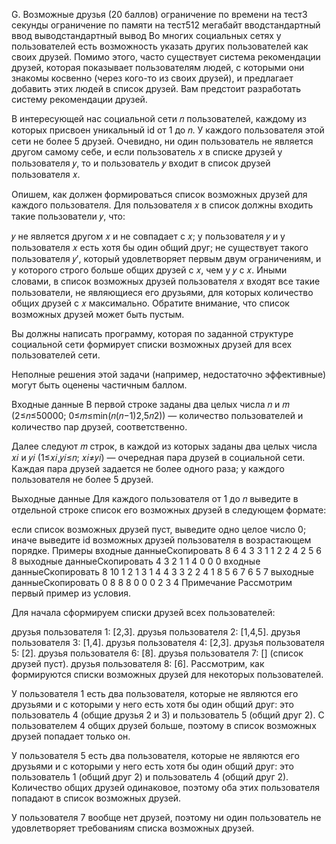 G. Возможные друзья (20 баллов)
ограничение по времени на тест3 секунды
ограничение по памяти на тест512 мегабайт
вводстандартный ввод
выводстандартный вывод
Во многих социальных сетях у пользователей есть возможность указать других пользователей как своих друзей. Помимо этого, часто существует система рекомендации друзей, которая показывает пользователям людей, с которыми они знакомы косвенно (через кого-то из своих друзей), и предлагает добавить этих людей в список друзей. Вам предстоит разработать систему рекомендации друзей.

В интересующей нас социальной сети 𝑛 пользователей, каждому из которых присвоен уникальный id от 1 до 𝑛. У каждого пользователя этой сети не более 5 друзей. Очевидно, ни один пользователь не является другом самому себе, и если пользователь 𝑥 в списке друзей у пользователя 𝑦, то и пользователь 𝑦 входит в список друзей пользователя 𝑥.

Опишем, как должен формироваться список возможных друзей для каждого пользователя. Для пользователя 𝑥 в список должны входить такие пользователи 𝑦, что:

𝑦 не является другом 𝑥 и не совпадает с 𝑥;
у пользователя 𝑦 и у пользователя 𝑥 есть хотя бы один общий друг;
не существует такого пользователя 𝑦′, который удовлетворяет первым двум ограничениям, и у которого строго больше общих друзей с 𝑥, чем у 𝑦 с 𝑥.
Иными словами, в список возможных друзей пользователя 𝑥 входят все такие пользователи, не являющиеся его друзьями, для которых количество общих друзей с 𝑥 максимально. Обратите внимание, что список возможных друзей может быть пустым.

Вы должны написать программу, которая по заданной структуре социальной сети формирует списки возможных друзей для всех пользователей сети.

Неполные решения этой задачи (например, недостаточно эффективные) могут быть оценены частичным баллом.

Входные данные
В первой строке заданы два целых числа 𝑛 и 𝑚 (2≤𝑛≤50000; 0≤𝑚≤min(𝑛(𝑛−1)2,5𝑛2)) — количество пользователей и количество пар друзей, соответственно.

Далее следуют 𝑚 строк, в каждой из которых заданы два целых числа 𝑥𝑖 и 𝑦𝑖 (1≤𝑥𝑖,𝑦𝑖≤𝑛; 𝑥𝑖≠𝑦𝑖) — очередная пара друзей в социальной сети. Каждая пара друзей задается не более одного раза; у каждого пользователя не более 5 друзей.

Выходные данные
Для каждого пользователя от 1 до 𝑛 выведите в отдельной строке список его возможных друзей в следующем формате:

если список возможных друзей пуст, выведите одно целое число 0;
иначе выведите id возможных друзей пользователя в возрастающем порядке.
Примеры
входные данныеСкопировать
8 6
4 3
3 1
1 2
2 4
2 5
6 8
выходные данныеСкопировать
4
3
2
1
1 4
0
0
0
входные данныеСкопировать
8 10
1 2
1 3
1 4
4 3
3 2
2 4
1 8
5 6
7 6
5 7
выходные данныеСкопировать
0
8
8
8
0
0
0
2 3 4
Примечание
Рассмотрим первый пример из условия.

Для начала сформируем списки друзей всех пользователей:

друзья пользователя 1: [2,3].
друзья пользователя 2: [1,4,5].
друзья пользователя 3: [1,4].
друзья пользователя 4: [2,3].
друзья пользователя 5: [2].
друзья пользователя 6: [8].
друзья пользователя 7: [] (список друзей пуст).
друзья пользователя 8: [6].
Рассмотрим, как формируются списки возможных друзей для некоторых пользователей.

У пользователя 1 есть два пользователя, которые не являются его друзьями и с которыми у него есть хотя бы один общий друг: это пользователь 4 (общие друзья 2 и 3) и пользователь 5 (общий друг 2). С пользователем 4 общих друзей больше, поэтому в список возможных друзей попадает только он.

У пользователя 5 есть два пользователя, которые не являются его друзьями и с которыми у него есть хотя бы один общий друг: это пользователь 1 (общий друг 2) и пользователь 4 (общий друг 2). Количество общих друзей одинаковое, поэтому оба этих пользователя попадают в список возможных друзей.

У пользователя 7 вообще нет друзей, поэтому ни один пользователь не удовлетворяет требованиям списка возможных друзей.
